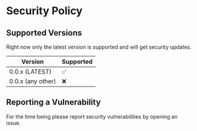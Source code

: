 # Security Policy

## Supported Versions

Right now only the latest version is supported and will get security updates.

| Version | Supported          |
| ------- | ------------------ |
| 0.0.x  (LATEST)  | :white_check_mark: |
| 0.0.x  (any other)  | :x:                |

## Reporting a Vulnerability

For the time being please report security vulnerabilities by opening an issue.

